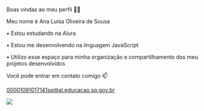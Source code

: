 Boas vindas ao meu perfil 💙💙 

Meu nome é Ana Luísa Oliveira de Sousa 

• Estou estudando na Alura 

• Estou me desenvolvendo na linguagem JavaScript 

• Utilizo esse espaço para minha organização e compartilhamento dos meu projetos desenvolvidos 

Você pode entrar em contato comigo 📫 

00001091017141sp@al.educacao.sp.gov.br 

![](https://media1.tenor.com/m/iGGO1bq2ELEAAAAC/mha-my-hero-academia.gif)

